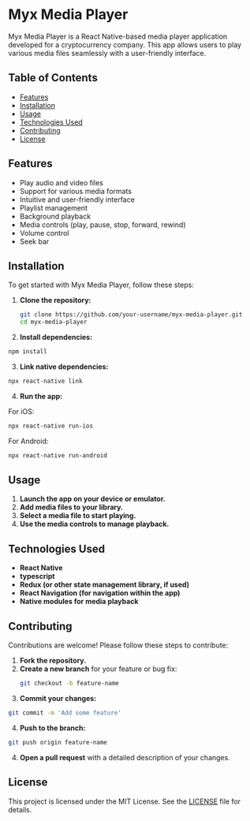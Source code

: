 # Myx Media Player

Myx Media Player is a React Native-based media player application developed for a cryptocurrency company. This app allows users to play various media files seamlessly with a user-friendly interface.

## Table of Contents

- [Features](#features)
- [Installation](#installation)
- [Usage](#usage)
- [Technologies Used](#technologies-used)
- [Contributing](#contributing)
- [License](#license)

## Features

- Play audio and video files
- Support for various media formats
- Intuitive and user-friendly interface
- Playlist management
- Background playback
- Media controls (play, pause, stop, forward, rewind)
- Volume control
- Seek bar

## Installation

To get started with Myx Media Player, follow these steps:

1. **Clone the repository:**

   ```bash
   git clone https://github.com/your-username/myx-media-player.git
   cd myx-media-player
   ```

2. **Install dependencies:**

```bash
npm install
```

3. **Link native dependencies:**

```bash
npx react-native link
```

4. **Run the app:**

For iOS:

```bash
npx react-native run-ios
```

For Android:

```bash
npx react-native run-android
```

## Usage

1. **Launch the app on your device or emulator.**
2. **Add media files to your library.**
3. **Select a media file to start playing.**
4. **Use the media controls to manage playback.**

## Technologies Used

- **React Native**
- **typescript**
- **Redux (or other state management library, if used)**
- **React Navigation (for navigation within the app)**
- **Native modules for media playback**

## Contributing

Contributions are welcome! Please follow these steps to contribute:

1. **Fork the repository.**
2. **Create a new branch** for your feature or bug fix:
   ```bash
   git checkout -b feature-name
   ```
3. **Commit your changes:**

```bash
git commit -m 'Add some feature'
```

4. **Push to the branch:**

```bash
git push origin feature-name
```

4. **Open a pull request** with a detailed description of your changes.

## License

This project is licensed under the MIT License. See the [LICENSE](LICENSE) file for details.
